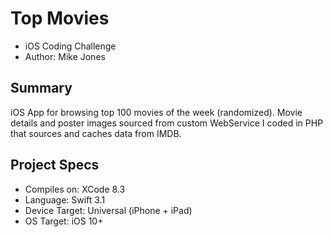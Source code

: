 # Top Movies
- iOS Coding Challenge
- Author: Mike Jones

## Summary
iOS App for browsing top 100 movies of the week (randomized). Movie details and poster images sourced from custom WebService I coded in PHP that sources and caches data from IMDB.  

## Project Specs
- Compiles on: XCode 8.3
- Language: Swift 3.1
- Device Target: Universal (iPhone + iPad)
- OS Target: iOS 10+
